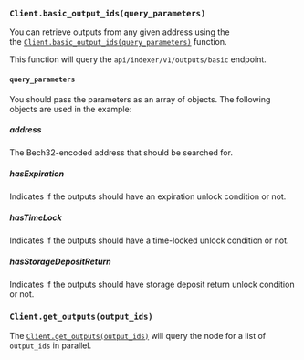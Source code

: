 ### `Client.basic_output_ids(query_parameters)`

You can retrieve outputs from any given address using the  
the [`Client.basic_output_ids(query_parameters)`](./../libraries/python/api_reference#build_basic_output)
function.

This function will query the `api/indexer/v1/outputs/basic` endpoint.

#### `query_parameters`

You should pass the parameters as an array of objects. The following objects are used in the example:

##### address

The Bech32-encoded address that should be searched for.

##### hasExpiration

Indicates if the outputs should have an expiration unlock condition or not.

##### hasTimeLock

Indicates if the outputs should have a time-locked unlock condition or not.

##### hasStorageDepositReturn

Indicates if the outputs should have storage deposit return unlock condition or not.

### `Client.get_outputs(output_ids)`

The [`Client.get_outputs(output_ids)`](./../libraries/python/api_reference#get_outputs) will query the node for a list
of `output_ids` in parallel. 
